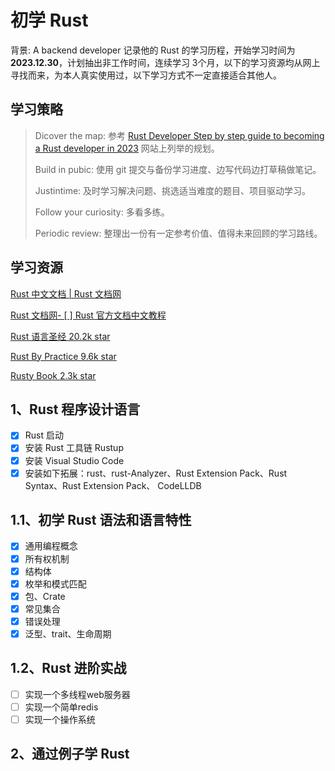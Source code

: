 # 初学 Rust 

背景: A backend developer 记录他的 Rust 的学习历程，开始学习时间为 **2023.12.30**，计划抽出非工作时间，连续学习 3个月，以下的学习资源均从网上寻找而来，为本人真实使用过，以下学习方式不一定直接适合其他人。

## 学习策略

> Dicover the map: 参考 [Rust Developer Step by step guide to becoming a Rust developer in 2023](https://roadmap.sh/rust) 网站上列举的规划。
>
> Build in pubic: 使用 git 提交与备份学习进度、边写代码边打草稿做笔记。
>
> Justintime: 及时学习解决问题、挑选适当难度的题目、项目驱动学习。
>
> Follow your curiosity: 多看多练。
>
> Periodic review: 整理出一份有一定参考价值、值得未来回顾的学习路线。

## 学习资源

[Rust 中文文档 | Rust 文档网](https://rustwiki.org/docs/)

[Rust 文档网-  [ ] Rust 官方文档中文教程](https://www.rustwiki.org.cn)

[Rust 语言圣经 20.2k star](https://github.com/sunface/rustcourse)

[Rust By Practice 9.6k star](https://github.com/sunface/rustbypractice)

[Rusty Book 2.3k star](https://github.com/rustlangcn/rustybook)

## 1、Rust 程序设计语言

- [x] Rust 启动
- [x] 安装 Rust 工具链 Rustup
- [x] 安装 Visual Studio Code
- [x] 安装如下拓展：rust、rust-Analyzer、Rust Extension Pack、Rust Syntax、Rust Extension Pack、 CodeLLDB

## 1.1、初学 Rust 语法和语言特性

- [x] 通用编程概念
- [x] 所有权机制
- [x] 结构体
- [x] 枚举和模式匹配
- [x] 包、Crate
- [x] 常见集合
- [x] 错误处理
- [x] 泛型、trait、生命周期

## 1.2、Rust 进阶实战

- [ ] 实现一个多线程web服务器
- [ ] 实现一个简单redis
- [ ] 实现一个操作系统

## 2、通过例子学 Rust
